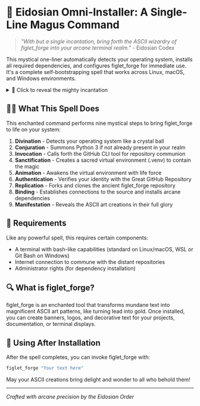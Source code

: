 # 🔮 Eidosian Omni-Installer: A Single-Line Magus Command

> _"With but a single incantation, bring forth the ASCII wizardry of figlet_forge into your arcane terminal realm."_ - Eidosian Codex

This mystical one-liner automatically detects your operating system, installs all required dependencies, and configures figlet_forge for immediate use. It's a complete self-bootstrapping spell that works across Linux, macOS, and Windows environments.

<details>
<summary>📜 Click to reveal the mighty incantation</summary>

```bash
( \
echo "🌐 [1/9] Detecting operating system..." && \
OS="$(uname 2>/dev/null || echo 'Windows')" && CASE_OS="" && \
case "${OS}" in \
  Linux*) CASE_OS="linux" ;; \
  Darwin*) CASE_OS="mac" ;; \
  *[Ww]indows*) CASE_OS="windows" ;; \
esac && \
echo "   Detected: $CASE_OS" && \
echo "🌐 [2/9] Checking/installing Python 3..." && \
if ! command -v python3 >/dev/null 2>&1; then \
  case "$CASE_OS" in \
    linux) echo "   🛠️ Installing Python via apt (if available)..." && (sudo apt-get update && sudo apt-get install -y python3 python3-venv) || echo "   ❗ Failed to install Python automatically. Please install Python 3 manually.";; \
    mac) echo "   🛠️ Installing Python via Homebrew (if available)..." && (command -v brew >/dev/null 2>&1 && brew update && brew install python@3) || echo "   ❗ Failed. Please install Python 3 manually.";; \
    windows) echo "   ❗ On Windows, please install Python 3 from https://www.python.org/downloads/ or Microsoft Store, then re-run." && exit 1;; \
    *) echo "   ❗ Unknown OS. Please install Python 3 manually, then re-run." && exit 1;; \
  esac; \
fi && \
echo "🌐 [3/9] Checking/installing GitHub CLI (gh)..." && \
if ! command -v gh >/dev/null 2>&1; then \
  case "$CASE_OS" in \
    linux) echo "   🛠️ Installing gh via apt (if available)..." && (sudo apt-get update && sudo apt-get install -y gh) || echo "   ❗ Failed to auto-install. Please install gh manually from https://github.com/cli/cli#installation";; \
    mac) echo "   🛠️ Installing gh via Homebrew (if available)..." && (command -v brew >/dev/null 2>&1 && brew update && brew install gh) || echo "   ❗ Failed. Please install gh manually from https://github.com/cli/cli#installation";; \
    windows) echo "   ❗ On Windows, please install GitHub CLI from https://github.com/cli/cli/releases/latest, then re-run." && exit 1;; \
    *) echo "   ❗ Unknown OS. Please install gh manually, then re-run." && exit 1;; \
  esac; \
fi && \
echo "🌐 [4/9] Creating virtual environment (.venv)..." && \
python3 -m venv .venv && \
echo "🌐 [5/9] Activating .venv..." && \
. .venv/bin/activate 2>/dev/null || source .venv/Scripts/activate 2>/dev/null || echo "   ⚠️ Could not auto-activate .venv; please activate manually." && \
echo "🌐 [6/9] Verifying GitHub authentication..." && \
(gh auth status >/dev/null 2>&1 || (echo '   🔐 Not logged in – launching gh auth login...' && gh auth login)) && \
echo "🌐 [7/9] Forking & cloning Ace1928/figlet_forge..." && \
gh repo fork Ace1928/figlet_forge --clone --remote && cd figlet_forge && \
echo "🌐 [8/9] Adding upstream & installing dev dependencies..." && \
git remote add upstream https://github.com/Ace1928/figlet_forge.git && pip install -e .[dev] && \
echo "   ✅ Upstream set. To sync: git fetch upstream && git merge upstream/main" && \
echo "🌐 [9/9] Launching figlet_forge sample..." && \
figlet_forge --sample --sample-color --interactive && \
echo "🌀 All done! Enjoy the ASCII artistry. ~ Eidos" \
)
```

</details>

## 🧙‍♂️ What This Spell Does

This enchanted command performs nine mystical steps to bring figlet_forge to life on your system:

1. **Divination** - Detects your operating system like a crystal ball
2. **Conjuration** - Summons Python 3 if not already present in your realm
3. **Invocation** - Calls forth the GitHub CLI tool for repository communion
4. **Sanctification** - Creates a sacred virtual environment (.venv) to contain the magic
5. **Animation** - Awakens the virtual environment with life force
6. **Authentication** - Verifies your identity with the Great GitHub Repository
7. **Replication** - Forks and clones the ancient figlet_forge repository
8. **Binding** - Establishes connections to the source and installs arcane dependencies
9. **Manifestation** - Reveals the ASCII art creations in their full glory

## 📖 Requirements

Like any powerful spell, this requires certain components:

- A terminal with bash-like capabilities (standard on Linux/macOS, WSL or Git Bash on Windows)
- Internet connection to commune with the distant repositories
- Administrator rights (for dependency installation)

## 🔍 What is figlet_forge?

figlet_forge is an enchanted tool that transforms mundane text into magnificent ASCII art patterns, like turning lead into gold. Once installed, you can create banners, logos, and decorative text for your projects, documentation, or terminal displays.

## 🚀 Using After Installation

After the spell completes, you can invoke figlet_forge with:

```bash
figlet_forge "Your text here"
```

May your ASCII creations bring delight and wonder to all who behold them!

---

_Crafted with arcane precision by the Eidosian Order_
